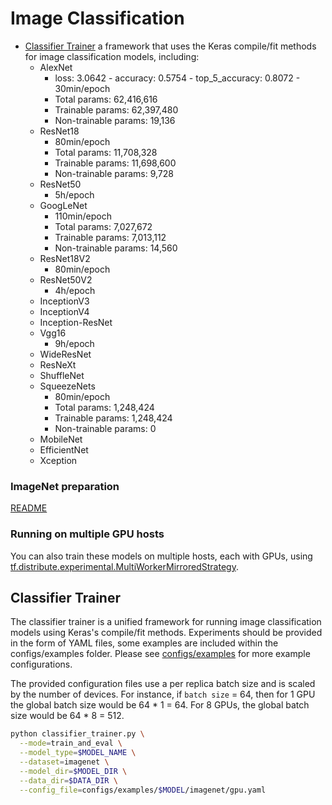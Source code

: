 # Image Classification

* [Classifier Trainer](#classifier-trainer) a framework that uses the Keras
compile/fit methods for image classification models, including:
  * AlexNet
    * loss: 3.0642 - accuracy: 0.5754 - top_5_accuracy: 0.8072 - 30min/epoch
    * Total params: 62,416,616
    * Trainable params: 62,397,480
    * Non-trainable params: 19,136
  * ResNet18
    * 80min/epoch
    * Total params: 11,708,328
    * Trainable params: 11,698,600
    * Non-trainable params: 9,728
  * ResNet50
    * 5h/epoch
  * GoogLeNet
    * 110min/epoch
    * Total params: 7,027,672
    * Trainable params: 7,013,112
    * Non-trainable params: 14,560
  * ResNet18V2
    * 80min/epoch
  * ResNet50V2
    * 4h/epoch
  * InceptionV3
  * InceptionV4
  * Inception-ResNet
  * Vgg16
    * 9h/epoch
  * WideResNet
  * ResNeXt
  * ShuffleNet
  * SqueezeNets
    * 80min/epoch
    * Total params: 1,248,424
    * Trainable params: 1,248,424
    * Non-trainable params: 0
  * MobileNet
  * EfficientNet
  * Xception

### ImageNet preparation

[README](./imagenet/README.md)

### Running on multiple GPU hosts

You can also train these models on multiple hosts, each with GPUs, using
[tf.distribute.experimental.MultiWorkerMirroredStrategy](https://www.tensorflow.org/api_docs/python/tf/distribute/experimental/MultiWorkerMirroredStrategy).

## Classifier Trainer

The classifier trainer is a unified framework for running image classification
models using Keras's compile/fit methods. Experiments should be provided in the
form of YAML files, some examples are included within the configs/examples
folder. Please see [configs/examples](./configs/examples) for more example
configurations.

The provided configuration files use a per replica batch size and is scaled
by the number of devices. For instance, if `batch size` = 64, then for 1 GPU
the global batch size would be 64 * 1 = 64. For 8 GPUs, the global batch size
would be 64 * 8 = 512.

```bash
python classifier_trainer.py \
  --mode=train_and_eval \
  --model_type=$MODEL_NAME \
  --dataset=imagenet \
  --model_dir=$MODEL_DIR \
  --data_dir=$DATA_DIR \
  --config_file=configs/examples/$MODEL/imagenet/gpu.yaml
```
